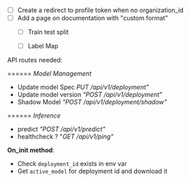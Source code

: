 
- [ ] Create a redirect to profile token when no organization_id
- [ ] Add a page on documentation with "custom format"
  - [ ] Train test split 
  - [ ] Label Map



API routes needed: 

  ====== *Model Management*
  - Update model Spec  *PUT /api/v1/deployment"*
  - Update model version *"POST /api/v1/deployment"*
  - Shadow Model *"POST /api/v1/deployment/shadow"*


  ====== *Inference*
  - predict *"POST /api/v1/predict"*
  - healthcheck ? "*GET /api/v1/ping"*

**On_init method**:

  - Check `deployment_id` exists in env var
  - Get `active_model` for deployment id and download it

